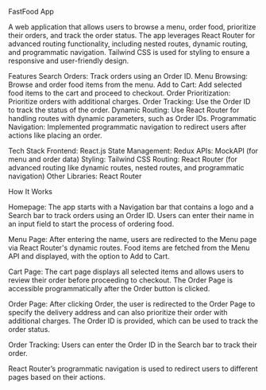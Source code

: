 FastFood App

A web application that allows users to browse a menu, order food, prioritize their orders, and track the order status. The app leverages React Router for advanced routing functionality, including nested routes, dynamic routing, and programmatic navigation. Tailwind CSS is used for styling to ensure a responsive and user-friendly design.

Features
Search Orders: Track orders using an Order ID.
Menu Browsing: Browse and order food items from the menu.
Add to Cart: Add selected food items to the cart and proceed to checkout.
Order Prioritization: Prioritize orders with additional charges.
Order Tracking: Use the Order ID to track the status of the order.
Dynamic Routing: Use React Router for handling routes with dynamic parameters, such as Order IDs.
Programmatic Navigation: Implemented programmatic navigation to redirect users after actions like placing an order.

Tech Stack
Frontend: React.js
State Management: Redux
APIs: MockAPI (for menu and order data)
Styling: Tailwind CSS
Routing: React Router (for advanced routing like dynamic routes, nested routes, and programmatic navigation)
Other Libraries: React Router

How It Works

Homepage:
The app starts with a Navigation bar that contains a logo and a Search bar to track orders using an Order ID.
Users can enter their name in an input field to start the process of ordering food.

Menu Page:
After entering the name, users are redirected to the Menu page via React Router's dynamic routes.
Food items are fetched from the Menu API and displayed, with the option to Add to Cart.

Cart Page:
The cart page displays all selected items and allows users to review their order before proceeding to checkout.
The Order Page is accessible programmatically after the Order button is clicked.

Order Page:
After clicking Order, the user is redirected to the Order Page to specify the delivery address and can also prioritize their order with additional charges.
The Order ID is provided, which can be used to track the order status.

Order Tracking:
Users can enter the Order ID in the Search bar to track their order.

React Router’s programmatic navigation is used to redirect users to different pages based on their actions.
